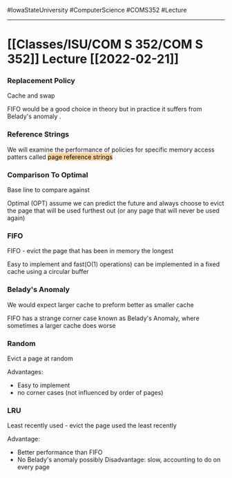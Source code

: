 #IowaStateUniversity
#ComputerScience
#COMS352
#Lecture

---

# [[Classes/ISU/COM S 352/COM S 352]] Lecture [[2022-02-21]]


### Replacement Policy 

Cache and swap 

FIFO would be a good choice in theory but in practice it suffers from Belady's anomaly . 

### Reference Strings

We will examine the performance of policies for specific memory access patters called <mark style="background: #FFB86CA6;">page reference strings</mark> 

### Comparison To Optimal 

Base line to compare against

Optimal (OPT) assume we can predict the future and always choose to evict the page that will be used furthest out (or any page that will never be used again)

### FIFO 

FIFO - evict the page that has been in memory the longest 

Easy to implement and fast(O(1) operations) can be implemented in a fixed  cache using a circular buffer

### Belady's Anomaly 

We would expect larger cache to preform better as  smaller cache 

FIFO has a strange corner case known as Belady's Anomaly, where sometimes a larger cache does worse 


### Random

Evict a page at random

Advantages:
- Easy to implement
- no  corner cases (not influenced by order of pages)


### LRU

Least recently used - evict the page used the least recently

Advantage:
- Better performance than FIFO
- No Belady's anomaly possibly 
Disadvantage: slow, accounting to do on every page 



